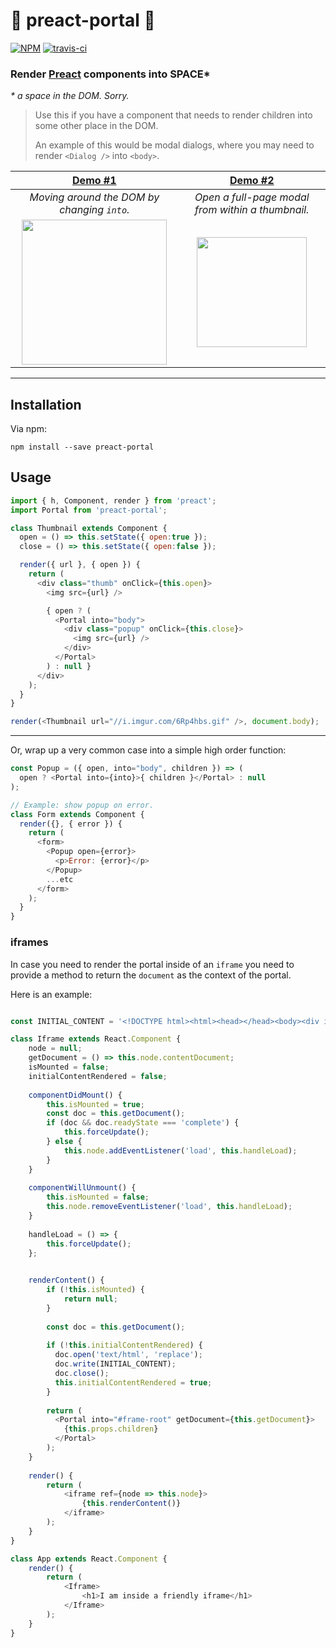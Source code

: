 # 🌌 preact-portal 🌠

[![NPM](https://img.shields.io/npm/v/preact-portal.svg?style=flat)](https://www.npmjs.org/package/preact-portal)
[![travis-ci](https://travis-ci.org/developit/preact-portal.svg?branch=master)](https://travis-ci.org/developit/preact-portal)

### **Render [Preact] components into SPACE**\*

_\* a space in the DOM. Sorry._

> Use this if you have a component that needs to render children into some other place in the DOM.
>
> An example of this would be modal dialogs, where you may need to render `<Dialog />` into `<body>`.


| [Demo #1] | [Demo #2] |
|:---------:|:---------:|
| _Moving around the DOM by changing `into`._ | _Open a full-page modal from within a thumbnail._ |
| <img src="https://i.gyazo.com/c08ff6fb5b3dc7da41099cb5c743ac86.gif" width="232"> | <img src="https://i.gyazo.com/afe7ebdaa2591dac92753af7066ac437.gif" width="176"> |



---


## Installation

Via npm:

`npm install --save preact-portal`



## Usage

```js
import { h, Component, render } from 'preact';
import Portal from 'preact-portal';

class Thumbnail extends Component {
  open = () => this.setState({ open:true });
  close = () => this.setState({ open:false });

  render({ url }, { open }) {
    return (
      <div class="thumb" onClick={this.open}>
        <img src={url} />

        { open ? (
          <Portal into="body">
            <div class="popup" onClick={this.close}>
              <img src={url} />
            </div>
          </Portal>
        ) : null }
      </div>
    );
  }
}

render(<Thumbnail url="//i.imgur.com/6Rp4hbs.gif" />, document.body);
```


---


Or, wrap up a very common case into a simple high order function:

```js
const Popup = ({ open, into="body", children }) => (
  open ? <Portal into={into}>{ children }</Portal> : null
);

// Example: show popup on error.
class Form extends Component {
  render({}, { error }) {
    return (
      <form>
        <Popup open={error}>
          <p>Error: {error}</p>
        </Popup>
        ...etc
      </form>
    );
  }
}
```
### iframes 
In case you need to render the portal inside of an `iframe` you need to provide 
a method to return the `document` as the context of the portal. 

Here is an example:

```js

const INITIAL_CONTENT = '<!DOCTYPE html><html><head></head><body><div id="frame-root"></div></body></html>';

class Iframe extends React.Component {
	node = null;
	getDocument = () => this.node.contentDocument;
	isMounted = false;
	initialContentRendered = false;
	
	componentDidMount() {
        this.isMounted = true;
        const doc = this.getDocument();
        if (doc && doc.readyState === 'complete') {
        	this.forceUpdate();
        } else {
        	this.node.addEventListener('load', this.handleLoad);
        }
	}
    
	componentWillUnmount() {
		this.isMounted = false;
        this.node.removeEventListener('load', this.handleLoad);
	}
    
	handleLoad = () => {
		this.forceUpdate();
	};

	
	renderContent() {
		if (!this.isMounted) {
			return null;
		}
		
		const doc = this.getDocument();
	
		if (!this.initialContentRendered) {
		  doc.open('text/html', 'replace');
		  doc.write(INITIAL_CONTENT);
		  doc.close();
		  this.initialContentRendered = true;
		}
	
		return (
		  <Portal into="#frame-root" getDocument={this.getDocument}>
			{this.props.children}
		  </Portal>
		);
	}
	
	render() {
		return (
			<iframe ref={node => this.node}>
				{this.renderContent()}
			</iframe>
		);
	}
}

class App extends React.Component {
	render() {
		return (
			<Iframe>
				<h1>I am inside a friendly iframe</h1>
			</Iframe>
		);
	}
}
```

[preact]: https://github.com/developit/preact
[Demo #1]: http://jsfiddle.net/developit/bsr7gmdd/
[Demo #2]: http://jsfiddle.net/developit/f1jmxtvg/

